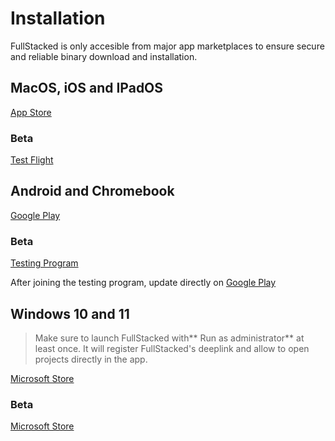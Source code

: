 # Installation

FullStacked is only accesible from major app marketplaces to ensure secure and reliable binary download and installation.

## MacOS, iOS and IPadOS

[App Store](https://apps.apple.com/ca/app/fullstacked/id6477835950)

### Beta

[Test Flight](https://testflight.apple.com/join/f1gnTHVm)

## Android and Chromebook

[Google Play](https://play.google.com/store/apps/details?id=org.fullstacked.editor)

### Beta

[Testing Program](https://play.google.com/apps/testing/org.fullstacked.editor)

After joining the testing program, update directly on [Google Play](https://play.google.com/store/apps/details?id=org.fullstacked.editor)

## Windows 10 and 11

> Make sure to launch FullStacked with** Run as administrator** at least once. It will register FullStacked's deeplink and allow to open projects directly in the app.

[Microsoft Store](https://apps.microsoft.com/detail/9p987qm508vc)

### Beta

[Microsoft Store](https://apps.microsoft.com/detail/9n9bcqswwz79)
